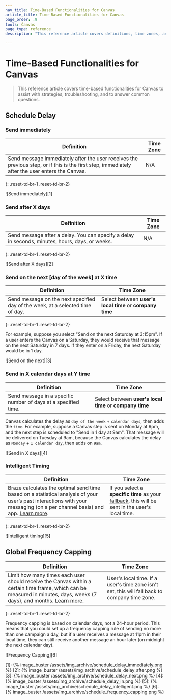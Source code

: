 ```yaml
---
nav_title: Time-Based Functionalities for Canvas
article_title: Time-Based Functionalities for Canvas
page_order: .9
tools: Canvas
page_type: reference
description: "This reference article covers definitions, time zones, and examples of time-based functionalities for Canvas."

---
```

# Time-Based Functionalities for Canvas

> This reference article covers time-based functionalities for Canvas to assist with strategies, troubleshooting, and to answer common questions.

## Schedule Delay

### Send immediately

| Definition |  Time Zone |
| --- | --- |
| Send message immediately after the user receives the previous step, or if this is the first step, immediately after the user enters the Canvas. | N/A |
{: .reset-td-br-1 .reset-td-br-2}

![Send immediately][1]

### Send after X days

| Definition |  Time Zone |
| --- | --- |
| Send message after a delay. You can specify a delay in seconds, minutes, hours, days, or weeks.  | N/A |
{: .reset-td-br-1 .reset-td-br-2}

![Send after X days][2]

### Send on the next [day of the week] at X time

| Definition |  Time Zone |
| --- | --- |
| Send message on the next specified day of the week, at a selected time of day.  | Select between **user's local time** or **company time** |
{: .reset-td-br-1 .reset-td-br-2}

For example, suppose you select "Send on the next Saturday at 3:15pm". If a user enters the Canvas on a Saturday, they would receive that message on the next Saturday in 7 days. If they enter on a Friday, the next Saturday would be in 1 day.

![Send on the next][3]

### Send in X calendar days at Y time

| Definition |  Time Zone |
| --- | --- |
| Send message in a specific number of days at a specified time. | Select between **user's local time** or **company time** |

Canvas calculates the delay as `day of the week` + `calendar days`, then adds the `time`. For example, suppose a Canvas step is sent on Monday at 9pm, and the next step is scheduled to "Send in 1 day at 9am". That message will be delivered on Tuesday at 9am, because the Canvas calculates the delay as `Monday` + `1 calendar day`, then adds on `9am`.

![Send in X days][4]

### Intelligent Timing

| Definition | Time Zone |
| ---------- | ----- |
| Braze calculates the optimal send time based on a statistical analysis of your user’s past interactions with your messaging (on a per channel basis) and app. [Learn more]({{site.baseurl}}/user_guide/intelligence/intelligent_timing/). | If you select **a specific time** as your [fallback]({{site.baseurl}}/user_guide/intelligence/intelligent_timing/#fallback-options), this will be sent in the user's local time. |
{: .reset-td-br-1 .reset-td-br-2}

![Intelligent timing][5]

## Global Frequency Capping

| Definition | Time Zone |
| --- | --- |
| Limit how many times each user should receive the Canvas within a certain time frame, which can be measured in minutes, days, weeks (7 days), and months. [Learn more]({{site.baseurl}}/user_guide/engagement_tools/campaigns/testing_and_more/rate-limiting/#frequency-capping). | User's local time. If a user's time zone isn't set, this will fall back to company time zone. |
{: .reset-td-br-1 .reset-td-br-2}

Frequency capping is based on calendar days, not a 24-hour period. This means that you could set up a frequency capping rule of sending no more than one campaign a day, but if a user receives a message at 11pm in their local time, they can still receive another message an hour later (on midnight the next calendar day).

![Frequency Capping][6]

[1]: {% image_buster /assets/img_archive/schedule_delay_immediately.png %}
[2]: {% image_buster /assets/img_archive/schedule_delay_after.png %}
[3]: {% image_buster /assets/img_archive/schedule_delay_next.png %}
[4]: {% image_buster /assets/img_archive/schedule_delay_in.png %}
[5]: {% image_buster /assets/img_archive/schedule_delay_intelligent.png %}
[6]: {% image_buster /assets/img_archive/schedule_frequency_capping.png %}
